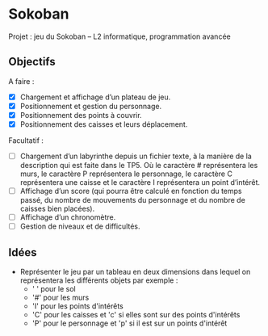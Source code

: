 # Sokoban

Projet : jeu du Sokoban  – L2 informatique, programmation avancée

## Objectifs

A faire :
- [x] Chargement et affichage d’un plateau de jeu.
- [x] Positionnement et gestion du personnage.
- [x] Positionnement des points à couvrir.
- [x] Positionnement des caisses et leurs déplacement.

Facultatif :
- [ ] Chargement d’un labyrinthe depuis un fichier texte, à la manière de la description qui est faite dans le TP5. Où le caractère # représentera les murs, le caractère P représentera le personnage, le caractère C représentera une caisse et le caractère I représentera un point d’intérêt.
- [ ] Affichage d’un score (qui pourra être calculé en fonction du temps passé, du nombre de mouvements du personnage et du nombre de caisses bien placées).
- [ ] Affichage d’un chronomètre.
- [ ] Gestion de niveaux et de difficultés.

## Idées

- Représenter le jeu par un tableau en deux dimensions dans lequel on représentera les différents objets par exemple :
  - ' ' pour le sol
  - '#' pour les murs
  - 'I' pour les points d'intérêts
  - 'C' pour les caisses et 'c' si elles sont sur des points d'intérêts
  - 'P' pour le personnage et 'p' si il est sur un points d'intérêt
